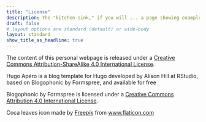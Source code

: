 ```yaml
---
title: "License"
description: The "kitchen sink," if you will ... a page showing examples of type and page elements included in this template.
draft: false
# layout options are standard (default) or wide-body
layout: standard
show_title_as_headline: true
---
```


The content of this personal webpage is released under a [Creative Commons Attribution-ShareAlike 4.0 International License](http://creativecommons.org/licenses/by-sa/4.0/).
<center>
<i class="fab fa-creative-commons fa-2x"></i><i class="fab fa-creative-commons-by fa-2x"></i><i class="fab fa-creative-commons-sa fa-2x"></i>
</center>

Hugo Apéro is a blog template for Hugo developed by Alison Hill at RStudio, based on Blogophonic by Formspree, and available for free

Blogophonic by Formspree is licensed under a [Creative Commons Attribution 4.0 International License](https://creativecommons.org/licenses/by/4.0/).
<center>
<i class="fab fa-creative-commons fa-2x"></i><i class="fab fa-creative-commons-by fa-2x"></i>
</center>

<div>Coca leaves icon made by <a href="https://www.freepik.com" title="Freepik">Freepik</a> from <a href="https://www.flaticon.com/" title="Flaticon">www.flaticon.com</a></div>
